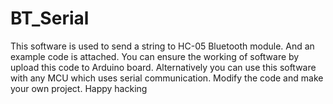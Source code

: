 # BT_Serial

This software is used to send a string to HC-05 Bluetooth module. And an example code is attached. 
You can ensure the working of software by upload this code to Arduino board. 
Alternatively you can use this software with any MCU which uses serial communication. 
Modify the code and make your own project. Happy hacking

